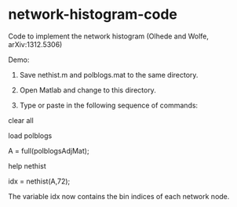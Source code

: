 network-histogram-code
======================

Code to implement the network histogram (Olhede and Wolfe, arXiv:1312.5306)

Demo: 

1. Save nethist.m and polblogs.mat to the same directory.  

2. Open Matlab and change to this directory.

3. Type or paste in the following sequence of commands:

clear all

load polblogs

A = full(polblogsAdjMat);

help nethist

idx = nethist(A,72);

The variable idx now contains the bin indices of each network node.
